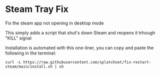 # Steam Tray Fix
Fix the steam app not opening in desktop mode

This simply adds a script that shut's down Steam and reopens it trhough "KILL" signal

Installation is automated with this one-liner, you can copy and paste the following in the terminal:

`curl -L https://raw.githubusercontent.com/splatchoot/fix-restart-steam/main/install.sh | sh`
